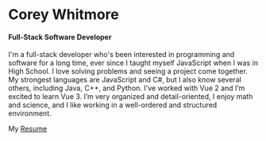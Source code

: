 <h1>Corey Whitmore</h1>

<h4>Full-Stack Software Developer</h4>

I'm a full-stack developer who's been interested in programming and software for a long time, ever since I taught myself JavaScript when I was in High School. I love solving problems and seeing a project come together. My strongest languages are JavaScript and C#, but I also know several others, including Java, C++, and Python. I've worked with Vue 2 and I’m excited to learn Vue 3. I’m very organized and detail-oriented, I enjoy math and science, and I like working in a well-ordered and structured environment. 

My <a href="https://docs.google.com/document/d/1SIZO8uEKjPcNQ0xEbr9sOMgdhVFiUeX4N4TjptyqnuA/edit?usp=sharing">Resume</a>
